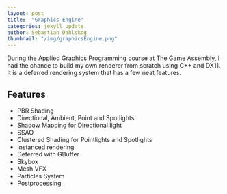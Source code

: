 ```yaml
---
layout: post
title:  "Graphics Engine"
categories: jekyll update
author: Sebastian Dahlskog
thumbnail: "/img/graphicsEngine.png"
---
```


During the Applied Graphics Programming course at The Game Assembly, 
I had the chance to build my own renderer from scratch
using C++ and DX11. It is a deferred rendering system that has a few neat features.

## Features

* PBR Shading
* Directional, Ambient, Point and Spotlights
* Shadow Mapping for Directional light
* SSAO
* Clustered Shading for Pointlights and Spotlights 
* Instanced rendering
* Deferred with GBuffer
* Skybox
* Mesh VFX
* Particles System
* Postprocessing
